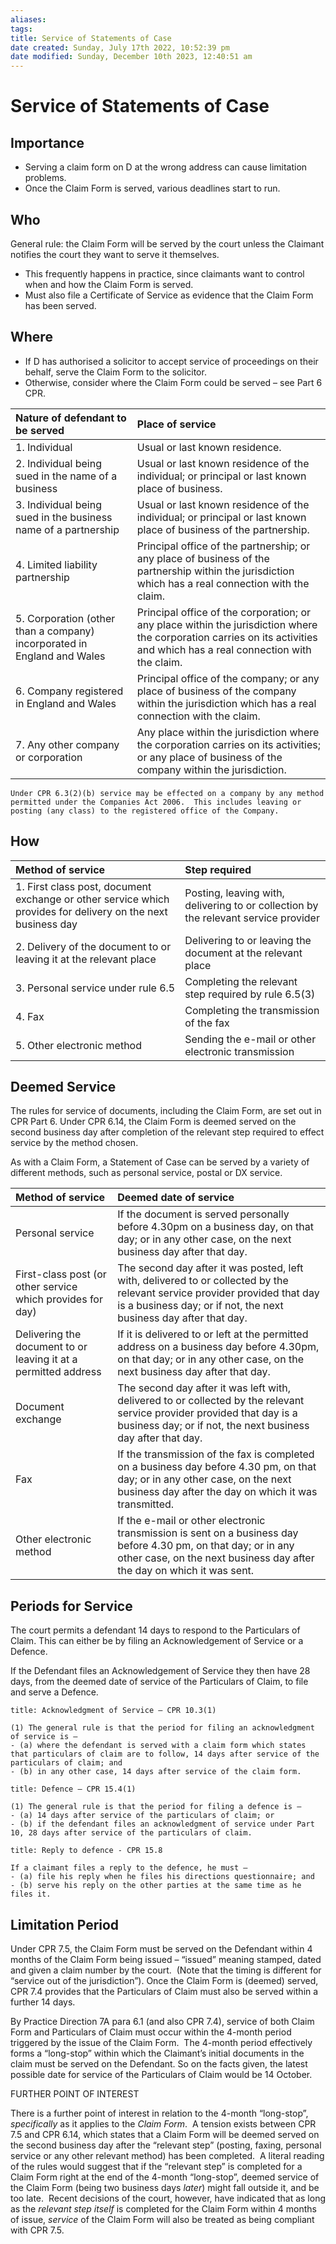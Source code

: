 ```yaml
---
aliases: 
tags: 
title: Service of Statements of Case
date created: Sunday, July 17th 2022, 10:52:39 pm
date modified: Sunday, December 10th 2023, 12:40:51 am
---
```


# Service of Statements of Case

## Importance

- Serving a claim form on D at the wrong address can cause limitation problems.
- Once the Claim Form is served, various deadlines start to run.

## Who

General rule: the Claim Form will be served by the court unless the Claimant notifies the court they want to serve it themselves.

- This frequently happens in practice, since claimants want to control when and how the Claim Form is served.
- Must also file a Certificate of Service as evidence that the Claim Form has been served.

## Where

- If D has authorised a solicitor to accept service of proceedings on their behalf, serve the Claim Form to the solicitor.
- Otherwise, consider where the Claim Form could be served – see Part 6 CPR.

| Nature of defendant to be served                                        | Place of service                                                                                                                                                          |
|:----------------------------------------------------------------------- |:------------------------------------------------------------------------------------------------------------------------------------------------------------------------- |
| 1. Individual                                                           | Usual or last known residence.                                                                                                                                            |
| 2. Individual being sued in the name of a business                      | Usual or last known residence of the individual; or principal or last known place of business.                                                                            |
| 3. Individual being sued in the business name of a partnership          | Usual or last known residence of the individual; or principal or last known place of business of the partnership.                                                         |
| 4. Limited liability partnership                                        | Principal office of the partnership; or any place of business of the partnership within the jurisdiction which has a real connection with the claim.                      |
| 5. Corporation (other than a company) incorporated in England and Wales | Principal office of the corporation; or any place within the jurisdiction where the corporation carries on its activities and which has a real connection with the claim. |
| 6. Company registered in England and Wales                              | Principal office of the company; or any place of business of the company within the jurisdiction which has a real connection with the claim.                              |
| 7. Any other company or corporation                                     | Any place within the jurisdiction where the corporation carries on its activities; or any place of business of the company within the jurisdiction.                       |

```ad-note
Under CPR 6.3(2)(b) service may be effected on a company by any method permitted under the Companies Act 2006.  This includes leaving or posting (any class) to the registered office of the Company.
```

## How

| Method of service                                                                                            | Step required                                                                       |
|:------------------------------------------------------------------------------------------------------------ |:----------------------------------------------------------------------------------- |
| 1. First class post, document exchange or other service which provides for delivery on the next business day | Posting, leaving with, delivering to or collection by the relevant service provider |
| 2. Delivery of the document to or leaving it at the relevant place                                           | Delivering to or leaving the document at the relevant place                         |
| 3. Personal service under rule 6.5                                                                           | Completing the relevant step required by rule 6.5(3)                                |
| 4. Fax                                                                                                       | Completing the transmission of the fax                                              |
| 5. Other electronic method                                                                                   | Sending the e-mail or other electronic transmission                                 |

## Deemed Service

The rules for service of documents, including the Claim Form, are set out in CPR Part 6. Under CPR 6.14, the Claim Form is deemed served on the second business day after completion of the relevant step required to effect service by the method chosen.

As with a Claim Form, a Statement of Case can be served by a variety of different methods, such as personal service, postal or DX service.

| Method of service                                               | Deemed date of service                                                                                                                                                                          |
|:--------------------------------------------------------------- |:----------------------------------------------------------------------------------------------------------------------------------------------------------------------------------------------- |
| Personal service                                                | If the document is served personally before 4.30pm on a business day, on that day; or in any other case, on the next business day after that day.                                               |
| First-class post (or other service which provides for day)      | The second day after it was posted, left with, delivered to or collected by the relevant service provider provided that day is a business day; or if not, the next business day after that day. |
| Delivering the document to or leaving it at a permitted address | If it is delivered to or left at the permitted address on a business day before 4.30pm, on that day; or in any other case, on the next business day after that day.                             |
| Document exchange                                               | The second day after it was left with, delivered to or collected by the relevant service provider provided that day is a business day; or if not, the next business day after that day.         |
| Fax                                                             | If the transmission of the fax is completed on a business day before 4.30 pm, on that day; or in any other case, on the next business day after the day on which it was transmitted.            |
| Other electronic method                                         | If the e-mail or other electronic transmission is sent on a business day before 4.30 pm, on that day; or in any other case, on the next business day after the day on which it was sent.        |

## Periods for Service

The court permits a defendant 14 days to respond to the Particulars of Claim. This can either be by filing an Acknowledgement of Service or a Defence.

If the Defendant files an Acknowledgement of Service they then have 28 days, from the deemed date of service of the Particulars of Claim, to file and serve a Defence.

```ad-statute
title: Acknowledgment of Service – CPR 10.3(1)

(1) The general rule is that the period for filing an acknowledgment of service is –
- (a) where the defendant is served with a claim form which states that particulars of claim are to follow, 14 days after service of the particulars of claim; and
- (b) in any other case, 14 days after service of the claim form.
```

```ad-statute
title: Defence – CPR 15.4(1)

(1) The general rule is that the period for filing a defence is – 
- (a) 14 days after service of the particulars of claim; or
- (b) if the defendant files an acknowledgment of service under Part 10, 28 days after service of the particulars of claim.
```

```ad-statute
title: Reply to defence - CPR 15.8

If a claimant files a reply to the defence, he must – 
- (a) file his reply when he files his directions questionnaire; and
- (b) serve his reply on the other parties at the same time as he files it.
```

## Limitation Period

Under CPR 7.5, the Claim Form must be served on the Defendant within 4 months of the Claim Form being issued – “issued” meaning stamped, dated and given a claim number by the court.  (Note that the timing is different for “service out of the jurisdiction”). Once the Claim Form is (deemed) served, CPR 7.4 provides that the Particulars of Claim must also be served within a further 14 days. 

By Practice Direction 7A para 6.1 (and also CPR 7.4), service of both Claim Form and Particulars of Claim must occur within the 4-month period triggered by the issue of the Claim Form.  The 4-month period effectively forms a “long-stop” within which the Claimant’s initial documents in the claim must be served on the Defendant. So on the facts given, the latest possible date for service of the Particulars of Claim would be 14 October. 

FURTHER POINT OF INTEREST

There is a further point of interest in relation to the 4-month “long-stop”, _specifically_ as it applies to the _Claim Form_.  A tension exists between CPR 7.5 and CPR 6.14, which states that a Claim Form will be deemed served on the second business day after the “relevant step” (posting, faxing, personal service or any other relevant method) has been completed.  A literal reading of the rules would suggest that if the “relevant step” is completed for a Claim Form right at the end of the 4-month “long-stop”, deemed service of the Claim Form (being two business days _later_) might fall outside it, and be too late.  Recent decisions of the court, however, have indicated that as long as the _relevant step itself_ is completed for the Claim Form within 4 months of issue, _service_ of the Claim Form will also be treated as being compliant with CPR 7.5.
